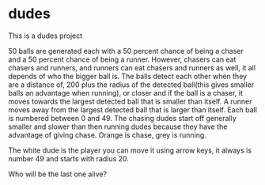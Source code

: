 # dudes
This is a dudes project

50 balls are generated each with a 50 percent chance of being a chaser and a 50 percent chance of being a runner. However, chasers can eat chasers and runners, and runners can eat chasers and runners as well, it all depends of who the bigger ball is. The balls detect each other when they are a distance of, 200 plus the radius of the detected ball(this gives smaller balls an advantage when running), or closer and if the ball is a chaser, it moves towards the largest detected ball that is smaller than itself. A runner moves away from the largest detected ball that is larger than itself. Each ball is numbered between 0 and 49. The chasing dudes start off generally smaller and slower than then running dudes because they have the advantage of giving chase. Orange is chase, grey is running.

The white dude is the player you can move it using arrow keys, it always is number 49 and starts with radius 20.

Who will be the last one alive?